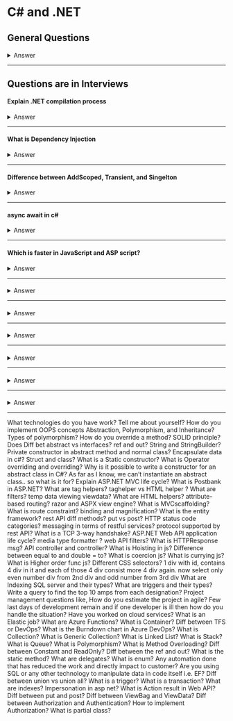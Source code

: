 # C# and .NET

## General Questions

####

<details>
<summary>Answer</summary>
<p>

</p>
</details>

---

## Questions are in Interviews

#### Explain .NET compilation process

<details>
<summary>Answer</summary>
<p>
[Reference Link](https://dev.to/kcrnac/net-execution-process-explained-c-1b7a)

- A developer writes C# code
- C# compiler checks the syntax and analyzes the source code
- Microsoft intermediate languages (MSIL) is generated as a result (EXE or DLL)
- CLR gets initialized inside of a process and runs entry point method (Main)
- MSIL gets converted to native code by the JIT compiler

![](./images/clr.png)

</p>
</details>

---

#### What is Dependency Injection

<details>
<summary>Answer</summary>
<p>
Dependency injection is a programming technique that makes a class independent of its dependencies. It achieves that by decoupling the usage of an object from its creation. This helps you to follow SOLID's dependency inversion and single responsibility principles.

There are three types of dependency injection — constructor injection, method injection, and property injection

</p>
</details>

---

#### Difference between AddScoped, Transient, and Singelton

<details>
<summary>Answer</summary>
<p>

[Reference Link](https://www.c-sharpcorner.com/article/understanding-addtransient-vs-addscoped-vs-addsingleton-in-asp-net-core/)

The lifetime of the service depends on when the dependency is instantiated and how long it lives. And lifetime depends on how we have registered those services.

The below three methods define the lifetime of the services,

1. **AddTransient**
   Transient lifetime services are created each time they are requested. This lifetime works best for lightweight, stateless services.

2. **AddScoped**
   Scoped lifetime services are created once per request.

3. **AddSingleton**
   Singleton lifetime services are created the first time they are requested (or when ConfigureServices is run if you specify an instance there) and then every subsequent request will use the same instance.

</p>
</details>

---

#### async await in c#

<details>
<summary>Answer</summary>
<p>
[Reference Link](https://www.c-sharpcorner.com/article/async-and-await-in-c-sharp/)

The "async" keyword marks a method asynchronous, meaning it can be run in the background while another code executes. When you mark a method as async, you can use the "await" keyword to indicate that the method should wait for the result of an asynchronous operation before continuing.

```csharp
class Program
{
    static void Main(string[] args)
    {
        Method1();
        Method2();
        Console.ReadKey();
    }

    public static async Task Method1()
    {
        await Task.Run(() =>
        {
            for (int i = 0; i < 100; i++)
            {
                Console.WriteLine(" Method 1");
                // Do something
                Task.Delay(100).Wait();
            }
        });
    }


    public static void Method2()
    {
        for (int i = 0; i < 25; i++)
        {
            Console.WriteLine(" Method 2");
            // Do something
           Task.Delay(100).Wait();
        }
    }
}

```

</p>
</details>

---

#### Which is faster in JavaScript and ASP script?

<details>
<summary>Answer</summary>
<p>

JavaScript is faster compared to ASP Script because JavaScript is a client-side scripting language and does not depend on the server to execute it but the ASP script is a server-side scripting language always dependable on the server.

</p>
</details>

---

####

<details>
<summary>Answer</summary>
<p>

</p>
</details>

---

####

<details>
<summary>Answer</summary>
<p>

</p>
</details>

---

####

<details>
<summary>Answer</summary>
<p>

</p>
</details>

---

####

<details>
<summary>Answer</summary>
<p>

</p>
</details>

---

####

<details>
<summary>Answer</summary>
<p>

</p>
</details>

---

####

<details>
<summary>Answer</summary>
<p>

</p>
</details>

---

What technologies do you have work?
Tell me about yourself?
How do you implement OOPS concepts Abstraction, Polymorphism, and Inheritance?
Types of polymorphism?
How do you override a method?
SOLID principle?
Does Diff bet abstract vs interfaces?
ref and out?
String and StringBuilder?
Private constructor in abstract method and normal class?
Encapsulate data in c#?
Struct and class?
What is a Static constructor?
What is Operator overriding and overriding?
Why is it possible to write a constructor for an abstract class in C#?
As far as I know, we can’t instantiate an abstract class.. so what is it for?
Explain ASP.NET MVC life cycle?
What is Postbank in ASP.NET?
What are tag helpers?
taghelper vs HTML helper ?
What are filters?
temp data viewing viewdata?
What are HTML helpers?
attribute-based routing?
razor and ASPX view engine?
What is MVCscaffolding?
What is route constraint?
binding and magnification?
What is the entity framework?
rest API diff methods?
put vs post?
HTTP status code categories?
messaging in terms of restful services?
protocol supported by rest API?
What is a TCP 3-way handshake?
ASP.NET Web API application life cycle?
media type formatter ?
web API filters?
What is HTTPResponse msg?
API controller and controller?
What is Hoisting in js?
Difference between equal to and double = to?
What is coercion js?
What is currying js?
What is Higher order func js?
Different CSS selectors?
1 div with id, contains 4 div in it and each of those 4 div consist more 4 div again. now select only even number div from 2nd div and odd number from 3rd div
What are Indexing SQL server and their types?
What are triggers and their types?
Write a query to find the top 10 amps from each designation?
Project management questions like,
How do you estimate the project in agile?
Few last days of development remain and if one developer is ill then how do you handle the situation?
Have you worked on cloud services?
What is an Elastic job?
What are Azure Functions?
What is Container?
Diff between TFS or DevOps?
What is the Burndown chart in Azure DevOps?
What is Collection?
What is Generic Collection?
What is Linked List?
What is Stack?
What is Queue?
What is Polymorphism?
What is Method Overloading?
Diff between Constant and ReadOnly?
Diff between the ref and out?
What is the static method?
What are delegates?
What is enum?
Any automation done that has reduced the work and directly impact to customer?
Are you using SQL or any other technology to manipulate data in code itself i.e. EF?
Diff between union vs union all?
What is a trigger?
What is a transaction?
What are indexes?
Impersonation in asp net?
What is Action result in Web API?
Diff between put and post?
Diff between ViewBag and ViewData?
Diff between Authorization and Authentication?
How to implement Authorization?
What is partial class?
